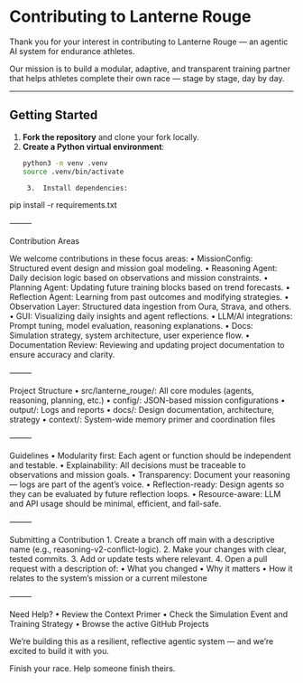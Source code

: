 # Contributing to Lanterne Rouge

Thank you for your interest in contributing to Lanterne Rouge — an agentic AI system for endurance athletes.

Our mission is to build a modular, adaptive, and transparent training partner that helps athletes complete their own race — stage by stage, day by day.

---

## Getting Started

1. **Fork the repository** and clone your fork locally.
2. **Create a Python virtual environment**:
   ```bash
   python3 -m venv .venv
   source .venv/bin/activate

	3.	Install dependencies:

pip install -r requirements.txt



⸻

Contribution Areas

We welcome contributions in these focus areas:
	•	MissionConfig: Structured event design and mission goal modeling.
	•	Reasoning Agent: Daily decision logic based on observations and mission constraints.
	•	Planning Agent: Updating future training blocks based on trend forecasts.
	•	Reflection Agent: Learning from past outcomes and modifying strategies.
	•	Observation Layer: Structured data ingestion from Oura, Strava, and others.
	•	GUI: Visualizing daily insights and agent reflections.
	•	LLM/AI integrations: Prompt tuning, model evaluation, reasoning explanations.
	•	Docs: Simulation strategy, system architecture, user experience flow.
	•	Documentation Review: Reviewing and updating project documentation to ensure accuracy and clarity.

⸻

Project Structure
	•	src/lanterne_rouge/: All core modules (agents, reasoning, planning, etc.)
	•	config/: JSON-based mission configurations
	•	output/: Logs and reports
	•	docs/: Design documentation, architecture, strategy
	•	context/: System-wide memory primer and coordination files

⸻

Guidelines
	•	Modularity first: Each agent or function should be independent and testable.
	•	Explainability: All decisions must be traceable to observations and mission goals.
	•	Transparency: Document your reasoning — logs are part of the agent’s voice.
	•	Reflection-ready: Design agents so they can be evaluated by future reflection loops.
	•	Resource-aware: LLM and API usage should be minimal, efficient, and fail-safe.

⸻

Submitting a Contribution
	1.	Create a branch off main with a descriptive name (e.g., reasoning-v2-conflict-logic).
	2.	Make your changes with clear, tested commits.
	3.	Add or update tests where relevant.
	4.	Open a pull request with a description of:
	•	What you changed
	•	Why it matters
	•	How it relates to the system’s mission or a current milestone

⸻

Need Help?
	•	Review the Context Primer
	•	Check the Simulation Event and Training Strategy
	•	Browse the active GitHub Projects

We’re building this as a resilient, reflective agentic system — and we’re excited to build it with you.

Finish your race. Help someone finish theirs.
